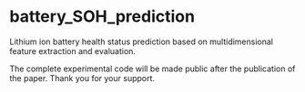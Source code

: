 # battery_SOH_prediction
Lithium ion battery health status prediction based on multidimensional feature extraction and evaluation.


The complete experimental code will be made public after the publication of the paper. Thank you for your support.
